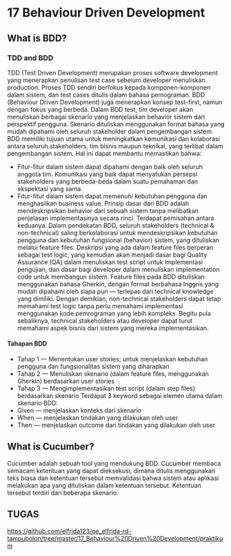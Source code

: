 # 17 Behaviour Driven Development 
## What is BDD?
### TDD and BDD
TDD (Test Driven Development) merupakan proses software development yang menerapkan penulisan test case sebelum developer menuliskan production. Proses TDD sendiri berfokus kepada komponen-komponen dalam sistem, dan test cases ditulis dalam bahasa pemograman.
BDD (Behaviour Driven Development) juga menerapkan konsep test-first, namun dengan fokus yang berbeda. Dalam BDD test, tim developer akan menuliskan berbagai skenario yang menjelaskan behavior sistem dari perspektif pengguna. Skenario dituliskan menggunakan format bahasa yang mudah dipahami oleh seluruh stakeholder dalam pengembangan sistem.
BDD memiliki tujuan utama untuk meningkatkan komunikasi dan kolaborasi antara seluruh stakeholders, tim bisnis maupun teknikal, yang terlibat dalam pengembangan sistem. Hal ini dapat membantu memastikan bahwa:
- Fitur-fitur dalam sistem dapat dipahami dengan baik oleh seluruh anggota tim. Komunikasi yang baik dapat menyatukan persepsi stakeholders yang berbeda-beda dalam suatu pemahaman dan ekspektasi yang sama.
- Fitur-fitur dalam sistem dapat memenuhi kebutuhan pengguna dan menghasilkan business value.
Prinsip dasar dari BDD adalah mendeskripsikan behavior dari sebuah sistem tanpa melibatkan penjelasan implementasinya secara rinci. Terdapat pemisahan antara keduanya.
Dalam pendekatan BDD, seluruh stakeholders (technical & non-technical) saling berkolaborasi untuk mendeskripsikan kebutuhan pengguna dan kebutuhan fungsional (behavior) sistem, yang dituliskan melalui feature files. Deskripsi yang ada dalam feature files berperan sebagai test logic, yang kemudian akan menjadi dasar bagi Quality Assurance (QA) dalam menuliskan test script untuk implementasi pengujian, dan dasar bagi developer dalam menuliskan implementation code untuk membangun sistem.
Feature files pada BDD dituliskan menggunakan bahasa Gherkin, dengan format berbahasa Inggris yang mudah dipahami oleh siapa pun — terlepas dari technical knowledge yang dimiliki. Dengan demikian, non-technical stakeholders dapat tetap memahami test logic tanpa perlu memahami implementasi menggunakan kode pemrograman yang lebih kompleks. Begitu pula sebaliknya, technical stakeholders atau developer dapat turut memahami aspek bisnis dari sistem yang mereka implementasikan.
#### Tahapan BDD
- Tahap 1 — Menentukan user stories; untuk menjelaskan kebutuhan pengguna dan fungsionalitas sistem yang diharapkan
- Tahap 2 — Menuliskan skenario (dalam feature files, menggunakan Gherkin) berdasarkan user stories
- Tahap 3 — Mengimplementasikan test script (dalam step files) berdasarkan skenario
Terdapat 3 keyword sebagai elemen utama dalam skenario BDD:
- Given — menjelaskan konteks dari skenario
- When — menjelaskan tindakan yang dilakukan oleh user
- Then — menjelaskan outcome dari tindakan yang dilakukan oleh user

## What is Cucumber?
Cucumber adalah sebuah tool yang mendukung BDD. Cucumber membaca semacam ketentuan yang dapat dieksekusi, dimana ditulis menggunakan teks biasa dan ketentuan tersebut memvalidasi bahwa sistem atau aplikasi melakukan apa yang dituliskan dalam ketentuan tersebut. Ketentuan tersebut terdiri dari beberapa skenario.

## TUGAS
https://github.com/elfrida123/qe_elfrida-rd-tampubolon/tree/master/17_Behaviour%20Driven%20Development/praktikum
